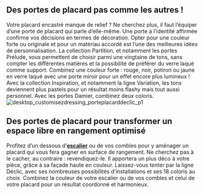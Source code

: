 ## Des portes de placard pas comme les autres !
Votre placard encastré manque de relief ? Ne cherchez plus, il faut l’équiper d’une porte de placard qui parle d’elle-même. Une porte à l’identité affirmée confirme vos décisions en termes de décoration. Opter pour une couleur forte ou originale et pour un matériau accordé est l’une des meilleures idées de personnalisation.
La collection Partition, et notamment les portes Prélude, vous permettent de choisir parmi une vingtaine de tons, sans compter les différentes matières et la possibilité de préférer du verre laqué comme support. Combinez une couleur forte : rouge, noir, potiron ou jaune en verre laqué avec une porte miroir pour un effet encore plus lumineux !
Avec la collection Inspiration, et notamment la ligne Variation, les tons deviennent plus pastels pour un résultat moins flashy mais tout aussi personnel. Avec les portes Damier, combinez deux coloris.
![desktop_customisezdressing_porteplacarddeclic_p1](//statics.lapeyre.fr/img/contrib/2bdd4da30020a6c1/desktop_customisezdressing_porteplacarddeclic_p1.jpg)
##
## Des portes de placard pour transformer un espace libre en rangement optimisé
Profitez d’un dessous d’**[escalier](/escaliers-CCU0006)** ou de vos combles pour y aménager un placard qui vous fera gagner en surface de rangement. Ne cherchez pas à le cacher, au contraire : revendiquez-le. Il apportera un plus déco à votre pièce, grâce à sa façade haute en couleur.
Laissez-vous tenter par la ligne Déclic, avec ses nombreuses possibilités d’installations et ses 18 coloris au choix. Combinez la couleur de votre escalier ou de vos combles et celui de votre placard pour un résultat coordonné et harmonieux.